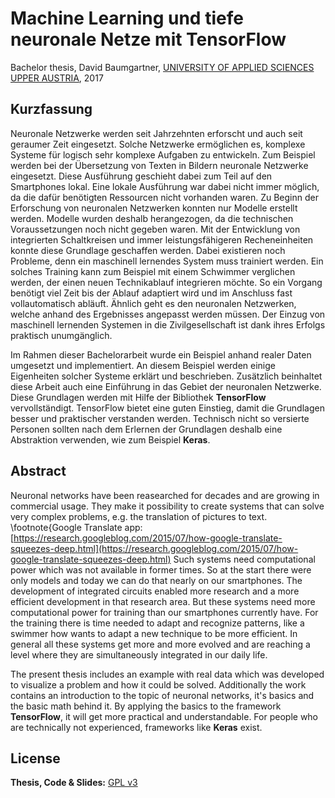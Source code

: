 # Machine Learning und tiefe neuronale Netze mit TensorFlow

Bachelor thesis, David Baumgartner, [UNIVERSITY OF APPLIED SCIENCES UPPER AUSTRIA](https://www.fh-ooe.at/campus-hagenberg/), 2017

## Kurzfassung

Neuronale Netzwerke werden seit Jahrzehnten erforscht und auch seit geraumer Zeit eingesetzt. 
Solche Netzwerke ermöglichen es, komplexe Systeme für logisch sehr komplexe Aufgaben zu entwickeln. 
Zum Beispiel werden bei der Übersetzung von Texten in Bildern neuronale Netzwerke eingesetzt. 
Diese Ausführung geschieht dabei zum Teil auf den Smartphones lokal. 
Eine lokale Ausführung war dabei nicht immer möglich, da die dafür benötigten Ressourcen nicht vorhanden waren. 
Zu Beginn der Erforschung von neuronalen Netzwerken konnten nur Modelle erstellt werden. 
Modelle wurden deshalb herangezogen, da die technischen Voraussetzungen noch nicht gegeben waren. 
Mit der Entwicklung von integrierten Schaltkreisen und immer leistungsfähigeren Recheneinheiten konnte diese Grundlage geschaffen werden. 
Dabei existieren noch Probleme, denn ein maschinell lernendes System muss trainiert werden. 
Ein solches Training kann zum Beispiel mit einem Schwimmer verglichen werden, der einen neuen Technikablauf integrieren möchte. 
So ein Vorgang benötigt viel Zeit bis der Ablauf adaptiert wird und im Anschluss fast vollautomatisch abläuft. 
Ähnlich geht es den neuronalen Netzwerken, welche anhand des Ergebnisses angepasst werden müssen. 
Der Einzug von maschinell lernenden Systemen in die Zivilgesellschaft ist dank ihres Erfolgs praktisch unumgänglich. 

Im Rahmen dieser Bachelorarbeit wurde ein Beispiel anhand realer Daten umgesetzt und implementiert. 
An diesem Beispiel werden einige Eigenheiten solcher Systeme erklärt und beschrieben. 
Zusätzlich beinhaltet diese Arbeit auch eine Einführung in das Gebiet der neuronalen Netzwerke. 
Diese Grundlagen werden mit Hilfe der Bibliothek **TensorFlow** vervollständigt. 
TensorFlow bietet eine guten Einstieg, damit die Grundlagen besser und praktischer verstanden werden. 
Technisch nicht so versierte Personen sollten nach dem Erlernen der Grundlagen deshalb eine Abstraktion verwenden, wie zum Beispiel **Keras**.

## Abstract

Neuronal networks have been reasearched for decades and are growing in commercial usage. 
They make it possibility to create systems that can solve very complex problems, e.g. the translation of pictures to text. \footnote{Google Translate app: [https://research.googleblog.com/2015/07/how-google-translate-squeezes-deep.html](https://research.googleblog.com/2015/07/how-google-translate-squeezes-deep.html) 
Such systems need computational power which was not available in former times. 
So at the start there were only models and today we can do that nearly on our smartphones. 
The development of integrated circuits enabled more research and a more efficient development in that research area. 
But these systems need more computational power for training than our smartphones currently have. 
For the training there is time needed to adapt and recognize patterns, like a swimmer how wants to adapt a new technique to be more efficient. 
In general all these systems get more and more evolved and are reaching a level where they are simultaneously integrated in our daily life. 

The present thesis includes an example with real data which was developed to visualize a problem and how it could be solved. 
Additionally the work contains an introduction to the topic of neuronal networks, it's basics and the basic math behind it. 
By applying the basics to the framework **TensorFlow**, it will get more practical and understandable. 
For people who are technically not experienced, frameworks like **Keras** exist. 

## License

**Thesis, Code & Slides:** [GPL v3](LICENSE)